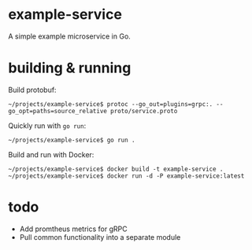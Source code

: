# example-service
A simple example microservice in Go.

# building & running
Build protobuf:
```shell script
~/projects/example-service$ protoc --go_out=plugins=grpc:. --go_opt=paths=source_relative proto/service.proto
```

Quickly run with `go run`:
```shell script
~/projects/example-service$ go run .
```
Build and run with Docker:
```shell script
~/projects/example-service$ docker build -t example-service .
~/projects/example-service$ docker run -d -P example-service:latest
```

# todo
- Add promtheus metrics for gRPC
- Pull common functionality into a separate module